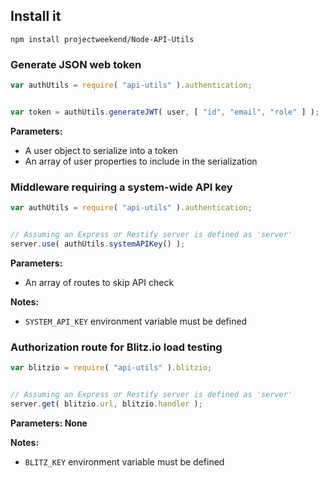 ## Install it

```
npm install projectweekend/Node-API-Utils
```


### Generate JSON web token

```javascript
var authUtils = require( "api-utils" ).authentication;


var token = authUtils.generateJWT( user, [ "id", "email", "role" ] );
```

**Parameters:**

* A user object to serialize into a token
* An array of user properties to include in the serialization


### Middleware requiring a system-wide API key

```javascript
var authUtils = require( "api-utils" ).authentication;


// Assuming an Express or Restify server is defined as 'server'
server.use( authUtils.systemAPIKey() );
```

**Parameters:**

* An array of routes to skip API check

**Notes:**

* `SYSTEM_API_KEY` environment variable must be defined


### Authorization route for Blitz.io load testing

```javascript
var blitzio = require( "api-utils" ).blitzio;


// Assuming an Express or Restify server is defined as 'server'
server.get( blitzio.url, blitzio.handler );
```

**Parameters: None**

**Notes:**

* `BLITZ_KEY` environment variable must be defined
